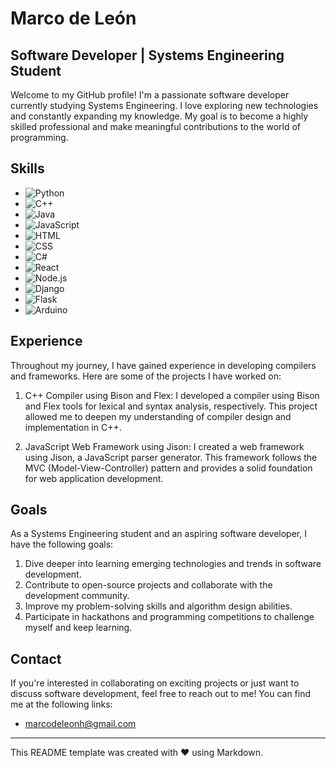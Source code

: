 # Marco de León

## Software Developer | Systems Engineering Student

Welcome to my GitHub profile! I'm a passionate software developer currently studying Systems Engineering. I love exploring new technologies and constantly expanding my knowledge. My goal is to become a highly skilled professional and make meaningful contributions to the world of programming.

## Skills

- ![Python](https://img.shields.io/badge/Python-3776AB?style=flat-square&logo=python&logoColor=white)
- ![C++](https://img.shields.io/badge/C++-00599C?style=flat-square&logo=c%2B%2B&logoColor=white)
- ![Java](https://img.shields.io/badge/Java-007396?style=flat-square&logo=java&logoColor=white)
- ![JavaScript](https://img.shields.io/badge/JavaScript-F7DF1E?style=flat-square&logo=javascript&logoColor=black)
- ![HTML](https://img.shields.io/badge/HTML5-E34F26?style=flat-square&logo=html5&logoColor=white)
- ![CSS](https://img.shields.io/badge/CSS3-1572B6?style=flat-square&logo=css3&logoColor=white)
- ![C#](https://img.shields.io/badge/C%23-239120?style=flat-square&logo=c-sharp&logoColor=white)
- ![React](https://img.shields.io/badge/React-61DAFB?style=flat-square&logo=react&logoColor=black)
- ![Node.js](https://img.shields.io/badge/Node.js-339933?style=flat-square&logo=node.js&logoColor=white)
- ![Django](https://img.shields.io/badge/Django-092E20?style=flat-square&logo=django&logoColor=white)
- ![Flask](https://img.shields.io/badge/Flask-000000?style=flat-square&logo=flask&logoColor=white)
- ![Arduino](https://img.shields.io/badge/Arduino-00979D?style=flat-square&logo=arduino&logoColor=white)


## Experience

Throughout my journey, I have gained experience in developing compilers and frameworks. Here are some of the projects I have worked on:

1. C++ Compiler using Bison and Flex: I developed a compiler using Bison and Flex tools for lexical and syntax analysis, respectively. This project allowed me to deepen my understanding of compiler design and implementation in C++.

2. JavaScript Web Framework using Jison: I created a web framework using Jison, a JavaScript parser generator. This framework follows the MVC (Model-View-Controller) pattern and provides a solid foundation for web application development.

## Goals

As a Systems Engineering student and an aspiring software developer, I have the following goals:

1. Dive deeper into learning emerging technologies and trends in software development.
2. Contribute to open-source projects and collaborate with the development community.
3. Improve my problem-solving skills and algorithm design abilities.
4. Participate in hackathons and programming competitions to challenge myself and keep learning.

## Contact

If you're interested in collaborating on exciting projects or just want to discuss software development, feel free to reach out to me! You can find me at the following links:


- marcodeleonh@gmail.com

---

This README template was created with ❤️ using Markdown.
